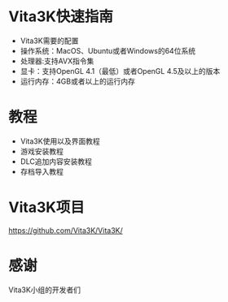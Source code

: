 # Vita3K快速指南
- Vita3K需要的配置 
- 操作系统：MacOS、Ubuntu或者Windows的64位系统
- 处理器:支持AVX指令集
- 显卡：支持OpenGL 4.1（最低）或者OpenGL 4.5及以上的版本
- 运行内存：4GB或者以上的运行内存

# 教程
- Vita3K使用以及界面教程
- 游戏安装教程
- DLC追加内容安装教程
- 存档导入教程

# Vita3K项目
https://github.com/Vita3K/Vita3K/

# 感谢
Vita3K小组的开发者们
